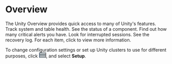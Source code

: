 # Overview
The Unity Overview provides quick access to many of Unity's features. Track system and table health. See the status of a component. Find out how many critical alerts you have. Look for interrupted sessions. See the recovery log. For each item, click to view more information. 

To change configuration settings or set up Unity clusters to use for different purposes, click ![Menu button](../../Images/btn-grayhamburg-newlogo.png), and select **Setup**.

